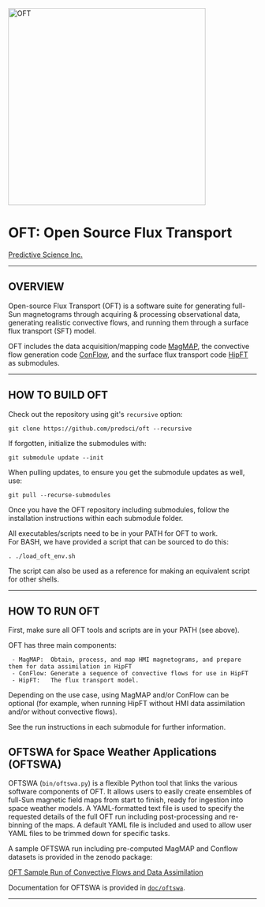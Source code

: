 <img width=400 src="https://github.com/predsci/OFT/assets/4073260/cc737381-833b-4b7b-b07a-b8e48c92cfdc" alt="OFT" />  
  
# OFT: Open Source Flux Transport  

[Predictive Science Inc.](https://www.predsci.com)  
 
--------------------------------  
  
## OVERVIEW  
Open-source Flux Transport (OFT) is a software suite for generating full-Sun magnetograms through acquiring & processing observational data, generating realistic convective flows, and running them through a surface flux transport (SFT) model.  

OFT includes the data acquisition/mapping code [MagMAP](https://github.com/predsci/magmap), the convective flow generation code [ConFlow](https://github.com/predsci/conflow), and the surface flux transport code [HipFT](https://github.com/predsci/hipft) as submodules.
  
--------------------------------  
  

## HOW TO BUILD OFT  

Check out the repository using git's `recursive` option:  

```
git clone https://github.com/predsci/oft --recursive
```
If forgotten, initialize the submodules with:  
```
git submodule update --init
```
When pulling updates, to ensure you get the submodule updates as well, use:  
```
git pull --recurse-submodules
```
  
Once you have the OFT repository including submodules, follow the installation instructions within each submodule folder.  

All executables/scripts need to be in your PATH for OFT to work.  
For BASH, we have provided a script that can be sourced to do this:
```
. ./load_oft_env.sh
```
The script can also be used as a reference for making an equivalent script for other shells.
  
--------------------------------  
  
## HOW TO RUN OFT  
  
First, make sure all OFT tools and scripts are in your PATH (see above).    

OFT has three main components:  
```
 - MagMAP:  Obtain, process, and map HMI magnetograms, and prepare them for data assimilation in HipFT  
 - ConFlow: Generate a sequence of convective flows for use in HipFT  
 - HipFT:   The flux transport model.  
```  
Depending on the use case, using MagMAP and/or ConFlow can be  optional (for example, when running HipFT without HMI data assimilation and/or without convective flows).  

See the run instructions in each submodule for further information.  

## OFTSWA for Space Weather Applications (OFTSWA)  

OFTSWA (`bin/oftswa.py`) is a flexible Python tool that links the various software components of OFT. It allows users to easily create ensembles of full-Sun magnetic field maps from start to finish, ready for ingestion into space weather models. A YAML-formatted text file is used to specify the requested details of the full OFT run including post-processing and re-binning of the maps. A default YAML file is included and used to allow user YAML files to be trimmed down for specific tasks.
  
A sample OFTSWA run including pre-computed MagMAP and Conflow datasets is provided in the zenodo package:  
  
[OFT Sample Run of Convective Flows and Data Assimilation](https://zenodo.org/records/14799033)
  
Documentation for OFTSWA is provided in [`doc/oftswa`](https://htmlpreview.github.io/?https://github.com/predsci/OFT/blob/main/doc/oftswa/site/index.html).  
  
--------------------------------  

